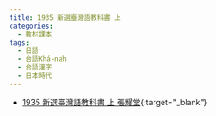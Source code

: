 ```yaml
---
title: 1935 新選臺灣語教科書 上
categories: 
  - 教材課本
tags:
  - 日語
  - 台語Khá-nah
  - 台語漢字
  - 日本時代
---
```


- [1935 新選臺灣語教科書 上 張耀堂](https://kiek.taigi.info/1935SinSoanTaioangiKaukhosuSiong/){:target="_blank"}
